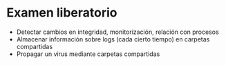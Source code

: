 # Examen liberatorio

- Detectar cambios en integridad, monitorización, relación con procesos
- Almacenar información sobre logs (cada cierto tiempo) en carpetas compartidas
- Propagar un virus mediante carpetas compartidas
